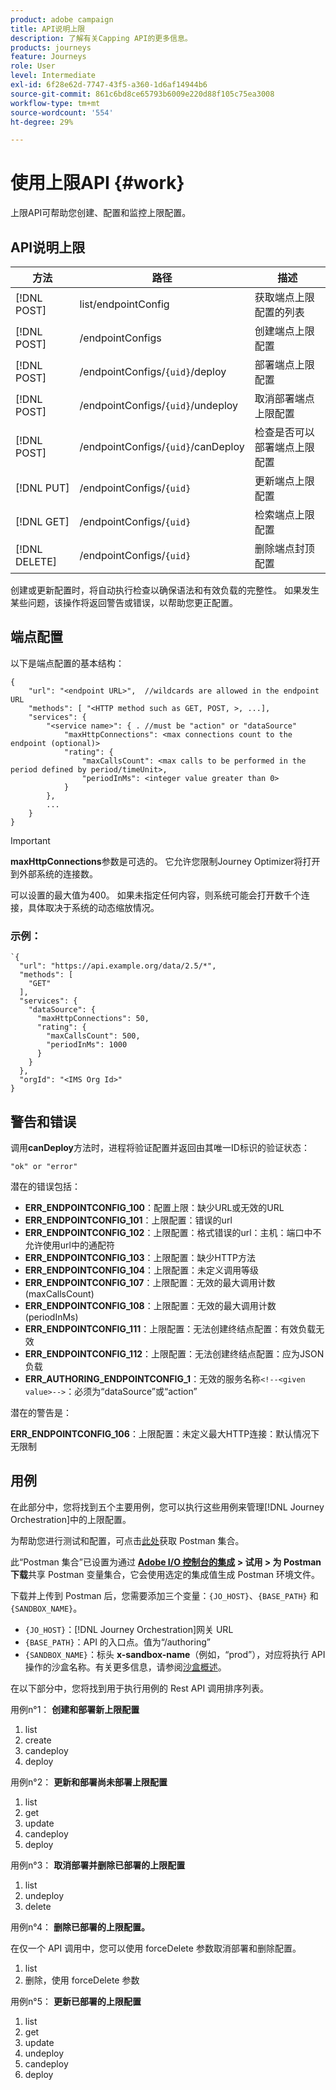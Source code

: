 ```yaml
---
product: adobe campaign
title: API说明上限
description: 了解有关Capping API的更多信息。
products: journeys
feature: Journeys
role: User
level: Intermediate
exl-id: 6f28e62d-7747-43f5-a360-1d6af14944b6
source-git-commit: 861c6bd8ce65793b6009e220d88f105c75ea3008
workflow-type: tm+mt
source-wordcount: '554'
ht-degree: 29%

---
```



# 使用上限API {#work}

上限API可帮助您创建、配置和监控上限配置。

## API说明上限

| 方法 | 路径 | 描述 |
|---|---|---|
| [!DNL POST] | list/endpointConfig | 获取端点上限配置的列表 |
| [!DNL POST] | /endpointConfigs | 创建端点上限配置 |
| [!DNL POST] | /endpointConfigs/`{uid}`/deploy | 部署端点上限配置 |
| [!DNL POST] | /endpointConfigs/`{uid}`/undeploy | 取消部署端点上限配置 |
| [!DNL POST] | /endpointConfigs/`{uid}`/canDeploy | 检查是否可以部署端点上限配置 |
| [!DNL PUT] | /endpointConfigs/`{uid}` | 更新端点上限配置 |
| [!DNL GET] | /endpointConfigs/`{uid}` | 检索端点上限配置 |
| [!DNL DELETE] | /endpointConfigs/`{uid}` | 删除端点封顶配置 |

创建或更新配置时，将自动执行检查以确保语法和有效负载的完整性。
如果发生某些问题，该操作将返回警告或错误，以帮助您更正配置。

## 端点配置

以下是端点配置的基本结构：

```
{
    "url": "<endpoint URL>",  //wildcards are allowed in the endpoint URL
    "methods": [ "<HTTP method such as GET, POST, >, ...],
    "services": {
        "<service name>": { . //must be "action" or "dataSource" 
            "maxHttpConnections": <max connections count to the endpoint (optional)>
            "rating": {          
                "maxCallsCount": <max calls to be performed in the period defined by period/timeUnit>,
                "periodInMs": <integer value greater than 0>
            }
        },
        ...
    }
}
```

>[!IMPORTANT]
>
>**maxHttpConnections**&#x200B;参数是可选的。 它允许您限制Journey Optimizer将打开到外部系统的连接数。
>
>可以设置的最大值为400。 如果未指定任何内容，则系统可能会打开数千个连接，具体取决于系统的动态缩放情况。

### 示例：

```
`{
  "url": "https://api.example.org/data/2.5/*",
  "methods": [
    "GET"
  ],
  "services": {
    "dataSource": {
      "maxHttpConnections": 50,
      "rating": {
        "maxCallsCount": 500,
        "periodInMs": 1000
      }
    }
  },
  "orgId": "<IMS Org Id>"
}
```

## 警告和错误

调用&#x200B;**canDeploy**&#x200B;方法时，进程将验证配置并返回由其唯一ID标识的验证状态：

```
"ok" or "error"
```

潜在的错误包括：

* **ERR_ENDPOINTCONFIG_100**：配置上限：缺少URL或无效的URL
* **ERR_ENDPOINTCONFIG_101**：上限配置：错误的url
* **ERR_ENDPOINTCONFIG_102**：上限配置：格式错误的url：主机：端口中不允许使用url中的通配符
* **ERR_ENDPOINTCONFIG_103**：上限配置：缺少HTTP方法
* **ERR_ENDPOINTCONFIG_104**：上限配置：未定义调用等级
* **ERR_ENDPOINTCONFIG_107**：上限配置：无效的最大调用计数(maxCallsCount)
* **ERR_ENDPOINTCONFIG_108**：上限配置：无效的最大调用计数(periodInMs)
* **ERR_ENDPOINTCONFIG_111**：上限配置：无法创建终结点配置：有效负载无效
* **ERR_ENDPOINTCONFIG_112**：上限配置：无法创建终结点配置：应为JSON负载
* **ERR_AUTHORING_ENDPOINTCONFIG_1**：无效的服务名称`<!--<given value>-->`：必须为“dataSource”或“action”

潜在的警告是：

**ERR_ENDPOINTCONFIG_106**：上限配置：未定义最大HTTP连接：默认情况下无限制

## 用例

在此部分中，您将找到五个主要用例，您可以执行这些用例来管理[!DNL Journey Orchestration]中的上限配置。

为帮助您进行测试和配置，可点击[此处](https://raw.githubusercontent.com/AdobeDocs/JourneyAPI/master/postman-collections/Journey-Orchestration_Capping-API_postman-collection.json)获取 Postman 集合。

此“Postman 集合”已设置为通过 __[Adobe I/O 控制台的集成](https://console.adobe.io/integrations) > 试用 > 为 Postman 下载__&#x200B;共享 Postman 变量集合，它会使用选定的集成值生成 Postman 环境文件。

下载并上传到 Postman 后，您需要添加三个变量：`{JO_HOST}`、`{BASE_PATH}` 和 `{SANDBOX_NAME}`。
* `{JO_HOST}`：[!DNL Journey Orchestration]网关 URL
* `{BASE_PATH}`：API 的入口点。值为“/authoring”
* `{SANDBOX_NAME}`：标头 **x-sandbox-name**（例如，“prod”），对应将执行 API 操作的沙盒名称。有关更多信息，请参阅[沙盒概述](https://experienceleague.adobe.com/docs/experience-platform/sandbox/home.html?lang=zh-Hans)。

在以下部分中，您将找到用于执行用例的 Rest API 调用排序列表。

用例n°1： **创建和部署新上限配置**

1. list
1. create
1. candeploy
1. deploy

用例n°2： **更新和部署尚未部署上限配置**

1. list
1. get
1. update
1. candeploy
1. deploy

用例n°3： **取消部署并删除已部署的上限配置**

1. list
1. undeploy
1. delete

用例n°4： **删除已部署的上限配置。**

在仅一个 API 调用中，您可以使用 forceDelete 参数取消部署和删除配置。
1. list
1. 删除，使用 forceDelete 参数

用例n°5： **更新已部署的上限配置**

1. list
1. get
1. update
1. undeploy
1. candeploy
1. deploy
